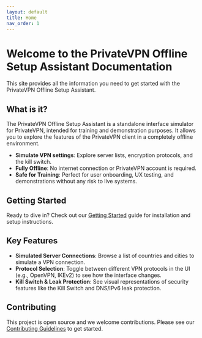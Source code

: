 ```yaml
---
layout: default
title: Home
nav_order: 1
---
```


# Welcome to the PrivateVPN Offline Setup Assistant Documentation

This site provides all the information you need to get started with the PrivateVPN Offline Setup Assistant.

## What is it?

The PrivateVPN Offline Setup Assistant is a standalone interface simulator for PrivateVPN, intended for training and demonstration purposes. It allows you to explore the features of the PrivateVPN client in a completely offline environment.

- **Simulate VPN settings**: Explore server lists, encryption protocols, and the kill switch.
- **Fully Offline**: No internet connection or PrivateVPN account is required.
- **Safe for Training**: Perfect for user onboarding, UX testing, and demonstrations without any risk to live systems.

## Getting Started

Ready to dive in? Check out our [Getting Started](getting-started.md) guide for installation and setup instructions.

## Key Features

- **Simulated Server Connections**: Browse a list of countries and cities to simulate a VPN connection.
- **Protocol Selection**: Toggle between different VPN protocols in the UI (e.g., OpenVPN, IKEv2) to see how the interface changes.
- **Kill Switch & Leak Protection**: See visual representations of security features like the Kill Switch and DNS/IPv6 leak protection.

## Contributing

This project is open source and we welcome contributions. Please see our [Contributing Guidelines](../../CONTRIBUTING.md) to get started. 
